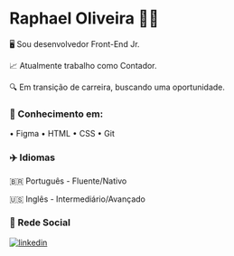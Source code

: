 
#  Raphael Oliveira ✋🏼




🖥 Sou desenvolvedor Front-End Jr.

📈 Atualmente trabalho como Contador.

🔍 Em transição de carreira, buscando uma oportunidade.




### 🧠 Conhecimento em:
 • Figma • HTML • CSS • Git
 
 
 
### ✈️ Idiomas

🇧🇷 Português - Fluente/Nativo

🇺🇸 Inglês - Intermediário/Avançado



### 🔗 Rede Social
[![linkedin](https://img.shields.io/badge/linkedin-0A66C2?style=for-the-badge&logo=linkedin&logoColor=white)](https://www.linkedin.com/in/raphael-oliveira-666430179/)
